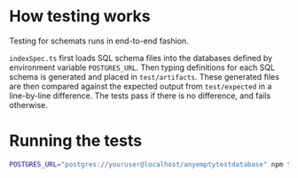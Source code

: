 # How testing works

Testing for schemats runs in end-to-end fashion.

`indexSpec.ts` first loads SQL schema files into the databases defined by environment variable `POSTGRES_URL`.
Then typing definitions for each SQL schema is generated and placed in `test/artifacts`.
These generated files are then compared against the expected output from `test/expected` 
in a line-by-line difference. The tests pass if there is no difference, and fails otherwise.


# Running the tests

```bash 
POSTGRES_URL="postgres://youruser@localhost/anyemptytestdatabase" npm test
```
